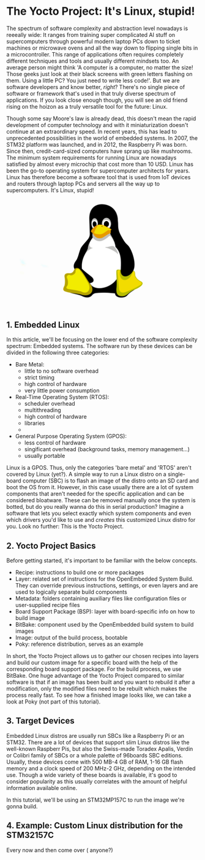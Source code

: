 # The Yocto Project: It's Linux, stupid!

The spectrum of software complexity and abstraction level nowadays is reeeally wide: It ranges from training super complicated AI stuff on supercomputers through powerful modern laptop PCs down to ticket machines or microwave ovens and all the way down to flipping single bits in a microcontroller. This range of applications often requires completely different techniques and tools and usually different mindsets too. An average person might think 'A computer is a computer, no matter the size! Those geeks just look at their black screens with green letters flashing on them. Using a little PC? You just need to write less code!'. But we are software developers and know better, *right*? There's no single piece of software or framework that's used in that truly diverse spectrum of applications. If you look close enough though, you will see an old friend rising on the hoizon as a truly versatile tool for the future: Linux.

Though some say Moore's law is already dead, this doesn't mean the rapid development of computer technology and with it miniaturization doesn't continue at an extraordinary speed. In recent years, this has lead to unprecedented possibilities in the world of embedded systems. In 2007, the STM32 platform was launched, and in 2012, the Raspberry Pi was born. Since then, credit-card-sized computers have sprang up like mushrooms. The minimum system requirements for running Linux are nowadays satisfied by almost every microchip that cost more than 10 USD. Linux has been the go-to operating system for supercomputer architects for years. Linux has therefore become a software tool that is used from IoT devices and routers through laptop PCs and servers all the way up to supercomputers.
It's Linux, stupid!

![](/images/yocto-project/tux.png "Tux, the Linux penguin")

## 1. Embedded Linux

In this article, we'll be focusing on the lower end of the software complexity spectrum: Embedded systems. The software run by these devices can be divided in the following three categories:

* Bare Metal:
  - little to no software overhead
  - strict timing
  - high control of hardware
  - very little power consumption
* Real-Time Operating System (RTOS):
  - scheduler overhead
  - multithreading
  - high control of hardware
  - libraries
  - 
* General Purpose Operating System (GPOS):
  - less control of hardware
  - singificant overhead (background tasks, memory management...)
  - usually portable


Linux is a GPOS. Thus, only the categories 'bare metal' and 'RTOS' aren't covered by Linux (yet?). A simple way to run a Linux distro on a single-board computer (SBC) is to flash an image of the distro onto an SD card and boot the OS from it. However, in this case usually there are a lot of system components that aren't needed for the specific application and can be considered bloatware. These can be removed manually once the system is botted, but do you really wanna do this in serial production? Imagine a software that lets you select exactly which system components and even which drivers you'd like to use and *creates* this customized Linux distro for you. Look no further: This is the Yocto Project.

## 2. Yocto Project Basics

Before getting started, it's important to be familiar with the below concepts.

* Recipe: instructions to build one or more packages
* Layer: related set of instructions for the OpenEmbedded System Build. They can override previous instructions, settings, or even layers and are used to logically separate build components
* Metadata: folders containing auxiliary files like configuration files or user-supplied recipe files
* Board Support Package (BSP): layer with board-specific info on how to build image
* BitBake: component used by the OpenEmbedded build system to build images
* Image: output of the build process, bootable
* Poky: reference distribution, serves as an example

In short, the Yocto Project allows us to gather our chosen recipes into layers and build our custom image for a specific board with the help of the corresponding board support package. For the build process, we use BitBake. One huge advantage of the Yocto Project compared to similar software is that if an image has been built and you want to rebuild it after a modification, only the modified files need to be rebuilt which makes the process really fast. To see how a finished image looks like, we can take a look at Poky (not part of this tutorial).

## 3. Target Devices

Embedded Linux distros are usually run SBCs like a Raspberry Pi or an STM32. There are a lot of devices that support slim Linux distros like the well-known Raspberr Pis, but also the Swiss-made Toradex Apalis, Verdin or Colibri family of SBCs or a whole palette of 96boards SBC editions. Usually, these devices come with 500 MB-4 GB of RAM, 1-16 GB flash memory and a clock speed of 200 MHz-2 GHz, depending on the intended use. Though a wide variety of these boards is available, it's good to consider popularity as this usually correlates with the amount of helpful information available online.

In this tutorial, we'll be using an STM32MP157C to run the image we're gonna build.

## 4. Example: Custom Linux distribution for the STM32157C




Every now and then come over ( anyone?)
